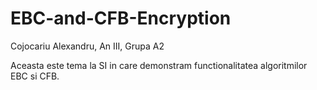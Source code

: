 # EBC-and-CFB-Encryption

Cojocariu Alexandru, An III, Grupa A2

Aceasta este tema la SI in care demonstram functionalitatea algoritmilor EBC si CFB.
